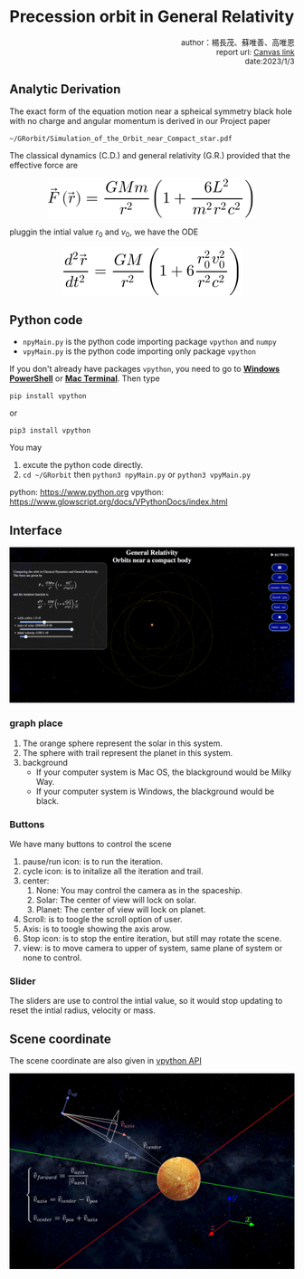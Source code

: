 # Precession orbit in General Relativity 

<div style="font-size:10pt;text-align:right;">
author：楊長茂、蘇唯善、高唯恩
<br>
report url: <a href="https://www.canva.com/design/DAFWbm1zd5A/8q6Y0X3fjcTC3bGA7VtE4Q/view?utm_content=DAFWbm1zd5A&utm_campaign=designshare&utm_medium=link&utm_source=publishsharelink">Canvas link</a>
<br>
date:2023/1/3
</div>


## Analytic Derivation
The exact form of the equation motion near a spheical symmetry black hole with no charge and angular momentum is derived in our Project paper
```
~/GRorbit/Simulation_of_the_Orbit_near_Compact_star.pdf
```
The classical dynamics (C.D.) and general relativity (G.R.) provided that the effective force are

<img src="assets/F.svg" style="margin:auto;display:block" alt="eq:effective force">

pluggin the intial value $r_0$ and $v_0$, we have the ODE

<img src="assets/ODE.svg" style="margin:auto;display:block" alt="eq:effective force">


## Python code

- ```npyMain.py``` is the python code importing package ```vpython``` and ```numpy```
- ```vpyMain.py``` is the python code importing only package ```vpython```


If you don't already have packages ```vpython```, you need to go to **<u>Windows PowerShell</u>** or **<u>Mac Terminal</u>**. Then type
```
pip install vpython
```
or
```
pip3 install vpython
```
You may
1. excute the python code directly.
2. ```cd ~/GRorbit``` then ```python3 npyMain.py``` or ```python3 vpyMain.py```

python: <a href="https://www.python.org">https://www.python.org</a>
vpython: <a href="https://www.glowscript.org/docs/VPythonDocs/index.html">https://www.glowscript.org/docs/VPythonDocs/index.html</a>

## Interface
![interface](assets/interface.png)
### graph place
1. The orange sphere represent the solar in this system.
2. The sphere with trail represent the planet in this system.
3. background
    - If your computer system is Mac OS, the blackground would be Milky Way.
    - If your computer system is Windows, the blackground would be black.
### Buttons
We have many buttons to control the scene
1. pause/run icon: is to run the iteration.
2. cycle icon: is to initalize all the iteration and trail.
3. center: 
    1. None: You may control the camera as in the spaceship.
    2. Solar: The center of view will lock on solar. 
    3. Planet: The center of view will lock on planet. 
4. Scroll: is to toogle the scroll option of user.
5. Axis: is to toogle showing the axis arow.
6. Stop icon: is to stop the entire iteration, but still may rotate the scene.
7. view: is to move camera to upper of system, same plane of system or none to control.
### Slider
The sliders are use to control the intial value, so it would stop updating to reset the intial radius, velocity or mass. 
### 
## Scene coordinate
The scene coordinate are also given in <a href="https://www.glowscript.org/docs/VPythonDocs/canvas.html"> vpython API</a>

![scene_milkyway](assets/scene_milkyway.jpg)


